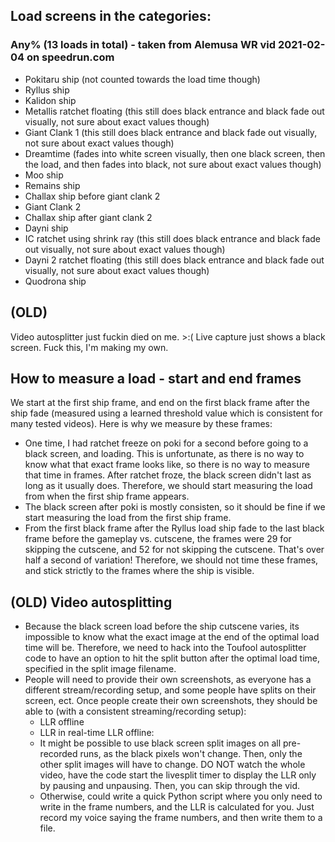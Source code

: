## Load screens in the categories:

### Any% (13 loads in total) - taken from Alemusa WR vid 2021-02-04 on speedrun.com
- Pokitaru ship (not counted towards the load time though)
- Ryllus ship
- Kalidon ship
- Metallis ratchet floating (this still does black entrance and black fade out visually, not sure about exact values though)
- Giant Clank 1 (this still does black entrance and black fade out visually, not sure about exact values though)
- Dreamtime (fades into white screen visually, then one black screen, then the load, and then fades into black, not sure about exact values though)
- Moo ship
- Remains ship
- Challax ship before giant clank 2
- Giant Clank 2
- Challax ship after giant clank 2
- Dayni ship
- IC ratchet using shrink ray (this still does black entrance and black fade out visually, not sure about exact values though)
- Dayni 2 ratchet floating (this still does black entrance and black fade out visually, not sure about exact values though)
- Quodrona ship

## (OLD)
Video autosplitter just fuckin died on me. >:( Live capture just shows a black screen. Fuck this, I'm making my own.

## How to measure a load - start and end frames
We start at the first ship frame, and end on the first black frame after the ship fade (measured using a learned threshold value which is consistent for many tested videos). Here is why we measure by these frames:
- One time, I had ratchet freeze on poki for a second before going to a black screen, and loading. This is unfortunate, as there is no way to know what that exact frame looks like, so there is no way to measure that time in frames. After ratchet froze, the black screen didn't last as long as it usually does. Therefore, we should start measuring the load from when the first ship frame appears.
- The black screen after poki is mostly consisten, so it should be fine if we start measuring the load from the first ship frame.
- From the first black frame after the Ryllus load ship fade to the last black frame before the gameplay vs. cutscene, the frames were 29 for skipping the cutscene, and 52 for not skipping the cutscene. That's over half a second of variation! Therefore, we should not time these frames, and stick strictly to the frames where the ship is visible.

## (OLD) Video autosplitting
- Because the black screen load before the ship cutscene varies, its impossible to know what the exact image at the end of the optimal load time will be. Therefore, we need to hack into the Toufool autosplitter code to have an option to hit the split button after the optimal load time, specified in the split image filename.
- People will need to provide their own screenshots, as everyone has a different stream/recording setup, and some people have splits on their screen, ect. Once people create their own screenshots, they should be able to (with a consistent streaming/recording setup):
    - LLR offline
    - LLR in real-time
LLR offline:
    - It might be possible to use black screen split images on all pre-recorded runs, as the black pixels won't change. Then, only the other split images will have to change. DO NOT watch the whole video, have the code start the livesplit timer to display the LLR only by pausing and unpausing. Then, you can skip through the vid.
    - Otherwise, could write a quick Python script where you only need to write in the frame numbers, and the LLR is calculated for you. Just record my voice saying the frame numbers, and then write them to a file.